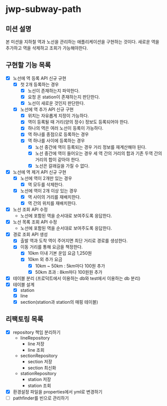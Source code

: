# jwp-subway-path

## 미션 설명
본 미션을 지하철 역과 노선을 관리하는 애플리케이션을 구현하는 것이다.
새로운 역을 추가하고 역을 삭제하고 조회가 가능해야한다.

## 구현할 기능 목록
- [x] 노선에 역 등록 API 신규 규현
  - [x] 첫 2개 등록하는 경우
    - [x] 노선이 존재하는지 파악한다.
    - [x] 요청 온 station이 존재하는지 판단한다.
    - [x] 노선이 새로운 것인지 판단한다.
  - [x] 노선에 역 추가 API 신규 구현
    - [x] 위치는 자유롭게 지정이 가능하다.
    - [x] 역이 등록될 때 거리(양의 정수) 정보도 등록되어야 한다.
    - [x] 하나의 역은 여러 노선이 등록이 가능하다.
    - [x] 역 하나를 종점으로 등록하는 경우
    - [x] 역 하나를 사이에 등록하는 경우
      - [x] 노선 중간에 역이 등록되는 경우 거리 정보를 재계산해야 된다.
      - [x] 노선 중간에 역이 들어오는 경우 세 역 간의 거리의 합과 기존 두역 간의 거리의 합이 같아야 한다.
      - [x] 노선은 갈래길을 가질 수 없다.
- [x] 노선에 역 제거 API 신규 구현
  - [x] 노선에 역이 2개만 있는 경우
    - [x] 역 모두를 삭제한다.
  - [x] 노선에 역이 2개 이상 있는 경우
    - [x] 역 사이의 거리를 재배치한다.
    - [x] 역 간의 위치를 재배치한다.
- [x] 노선 조회 API 수정
  - 노선에 포함된 역을 순서대로 보여주도록 응답한다.
- [x] 노선 목록 조회 API 수정
  - 노선에 포함된 역을 순서대로 보여주도록 응답한다.
- [x] 경로 조회 API 생성
  - [x] 출발 역과 도착 역이 주어지면 최단 거리로 경로를 생성한다.
  - [x] 이동 거리를 통해 요금을 책정한다.
    - [x] 10km 이내 기본 운임 요금 1,250원
    - [x] 10km 외 추가 요금
      - [x] 10km ~ 50km : 5km마다 100원 추가
      - [x] 50km 초과 : 8km마다 100원원 추가
- [x] 테이블 분리 (프로덕트에서 이용하는 db와 test에서 이용하는 db 분리)
- [x] 테이블 설계
  - [x] station
  - [x] line
  - [x] section(station과 station의 매핑 테이블)

## 리팩토링 목록
- [x] repository 책임 분리하기
  - lineRepository
    - line 저장
    - line 조회
  - sectionRepository
    - section 저장
    - section 최신화
  - stationRepository
    - station 저장
    - station 조회
- [x] 환경설정 파일을 properties에서 yml로 변경하기
- [ ] pathfinder를 빈으로 관리하기